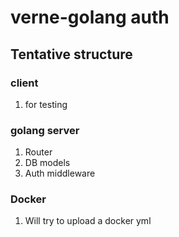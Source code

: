 # verne-golang auth
## Tentative structure 
### client
1. for testing
### golang server
1. Router
2. DB models
3. Auth middleware
### Docker
1. Will try to upload a docker yml

